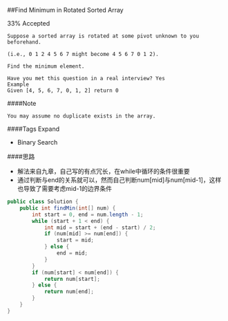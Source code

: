 ##Find Minimum in Rotated Sorted Array

33% Accepted

	Suppose a sorted array is rotated at some pivot unknown to you beforehand.

	(i.e., 0 1 2 4 5 6 7 might become 4 5 6 7 0 1 2).

	Find the minimum element.

	Have you met this question in a real interview? Yes
	Example
	Given [4, 5, 6, 7, 0, 1, 2] return 0

####Note

    You may assume no duplicate exists in the array.

####Tags Expand
- Binary Search

####思路
- 解法来自九章，自己写的有点冗长，在while中循环的条件很重要
- 通过判断与end的关系就可以，然而自己判断num[mid]与num[mid-1]，这样也导致了需要考虑mid-1的边界条件


```java
public class Solution {
    public int findMin(int[] num) {
        int start = 0, end = num.length - 1;
        while (start + 1 < end) {
            int mid = start + (end - start) / 2;
            if (num[mid] >= num[end]) {
                start = mid;
            } else {
                end = mid;
            }
        }
        if (num[start] < num[end]) {
            return num[start];
        } else {
            return num[end];
        }
    }
}
```

